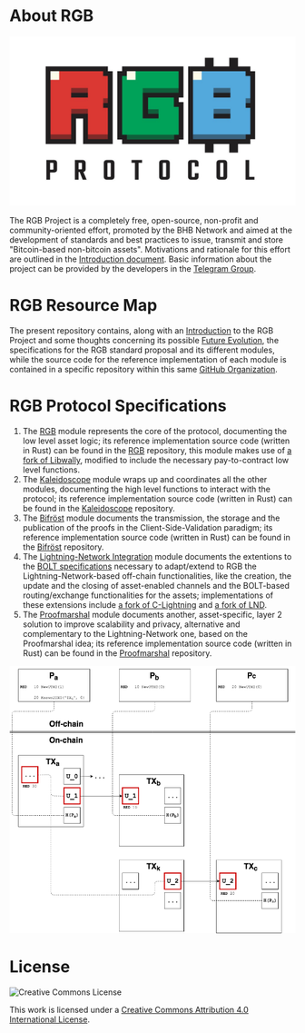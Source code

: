 # About RGB

![RGB](assets/logo.jpg)

The RGB Project is a completely free, open-source, non-profit and community-oriented effort, promoted by the BHB Network and aimed at the development of standards and best practices to issue, transmit and store "Bitcoin-based non-bitcoin assets".
Motivations and rationale for this effort are outlined in the [Introduction document](00-introduction.md).
Basic information about the project can be provided by the developers in the [Telegram Group](https://t.me/rgbtelegram).

# RGB Resource Map
The present repository contains, along with an [Introduction](00-introduction.md) to the RGB Project and some thoughts concerning its possible [Future Evolution](06-future-evolution.md), the specifications for the RGB standard proposal and its different modules, while the source code for the reference implementation of each module is contained in a specific repository within this same [GitHub Organization](https://github.com/rgb-org).

# RGB Protocol Specifications
1. The [RGB](01-rgb.md) module represents the core of the protocol, documenting the low level asset logic; its reference implementation source code (written in Rust) can be found in the [RGB](https://github.com/rgb-org/rgb) repository, this module makes use of [a fork of Libwally](https://github.com/rgb-org/libwally-core), modified to include the necessary pay-to-contract low level functions.
2. The [Kaleidoscope](02-kaleidoscope.md) module wraps up and coordinates all the other modules, documenting the high level functions to interact with the protocol; its reference implementation source code (written in Rust) can be found in the [Kaleidoscope](https://github.com/rgb-org/kaleidoscope) repository.
3. The [Bifröst](03-bifrost.md) module documents the transmission, the storage and the publication of the proofs in the Client-Side-Validation paradigm; its reference implementation source code (written in Rust) can be found in the [Bifröst](https://github.com/rgb-org/bifrost) repository.
4. The [Lightning-Network Integration](04-lightning-network.md) module documents the extentions to the [BOLT specifications](https://github.com/lightningnetwork/lightning-rfc) necessary to adapt/extend to RGB the Lightning-Network-based off-chain functionalities, like the creation, the update and the closing of asset-enabled channels and the BOLT-based routing/exchange functionalities for the assets; implementations of these extensions include [a fork of C-Lightning](https://github.com/rgb-org/lightning) and [a fork of LND](https://github.com/lightningnetwork/lnd).
5. The [Proofmarshal](05-proofmarshal.md) module documents another, asset-specific, layer 2 solution to improve scalability and privacy, alternative and complementary to the Lightning-Network one, based on the Proofmarshal idea; its reference implementation source code (written in Rust) can be found in the [Proofmarshal](https://github.com/rgb-org/proofmarshal) repository.

![Client Side Validation](assets/rgb_csv.png)

# License

![Creative Commons License](https://i.creativecommons.org/l/by/4.0/88x31.png "License CC-BY")

This work is licensed under a [Creative Commons Attribution 4.0 International License](http://creativecommons.org/licenses/by/4.0/).

